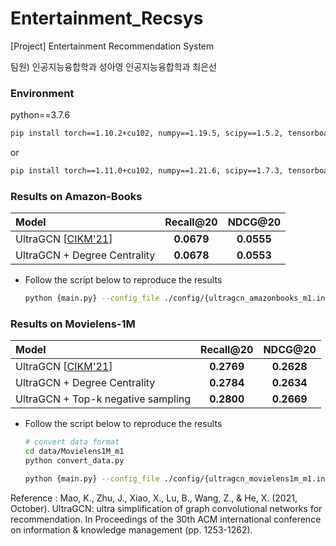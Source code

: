 # Entertainment_Recsys
[Project] Entertainment Recommendation System

팀원)
인공지능융합학과 성아영
인공지능융합학과 최은선


### Environment

python==3.7.6

  ```bash
  pip install torch==1.10.2+cu102, numpy==1.19.5, scipy==1.5.2, tensorboard==2.11.2
  ```
  
or

  ```bash
  pip install torch==1.11.0+cu102, numpy==1.21.6, scipy==1.7.3, tensorboard==2.11.2
  ```




### Results on Amazon-Books

| Model                                                     | Recall@20  | NDCG@20    |
|:--------------------------------------------------------- |:----------:|:----------:|
| UltraGCN [[CIKM'21](https://arxiv.org/abs/2110.15114)]    | **0.0679** | **0.0555** |
| UltraGCN + Degree Centrality                              | **0.0678** | **0.0553** |

+ Follow the script below to reproduce the results
  
  ```bash
  python {main.py} --config_file ./config/{ultragcn_amazonbooks_m1.ini}
  ```


### Results on Movielens-1M

| Model                                                   | Recall@20  | NDCG@20    |
|:------------------------------------------------------- |:----------:|:----------:|
| UltraGCN [[CIKM'21](https://arxiv.org/abs/2110.15114)]  | **0.2769** | **0.2628** |
| UltraGCN + Degree Centrality                            | **0.2784** | **0.2634** |
| UltraGCN + Top-k negative sampling                      | **0.2800** | **0.2669** |


+ Follow the script below to reproduce the results
  
  ```bash
  # convert data format
  cd data/Movielens1M_m1
  python convert_data.py
  
  python {main.py} --config_file ./config/{ultragcn_movielens1m_m1.ini}
  ```






Reference : Mao, K., Zhu, J., Xiao, X., Lu, B., Wang, Z., & He, X. (2021, October). UltraGCN: ultra simplification of graph convolutional networks for recommendation. In Proceedings of the 30th ACM international conference on information & knowledge management (pp. 1253-1262).

